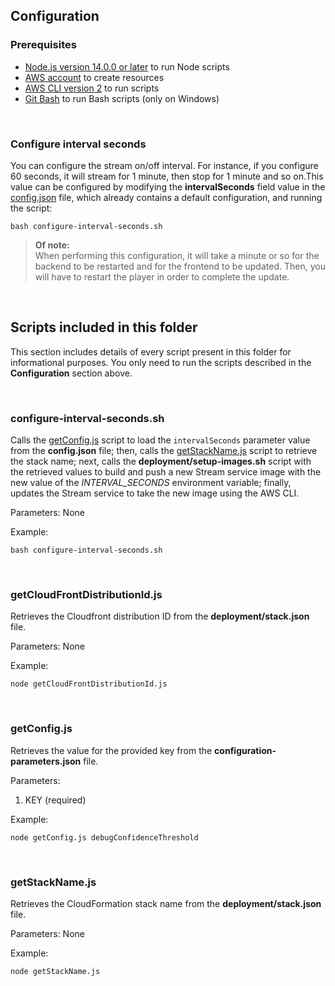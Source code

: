 ## Configuration

### Prerequisites

* [Node.js version 14.0.0 or later](https://nodejs.org/) to run Node scripts
* [AWS account](https://aws.amazon.com/) to create resources
* [AWS CLI version 2](https://docs.aws.amazon.com/cli/latest/userguide/install-cliv2.html) to run scripts
* [Git Bash](https://git-scm.com/) to run Bash scripts (only on Windows)

<br>

### Configure interval seconds

You can configure the stream on/off interval. For instance, if you configure 60 seconds, it will stream for 1 minute, then stop for 1 minute and so on.This value can be configured by modifying the **intervalSeconds** field value in the [config.json](config.json) file, which already contains a default configuration, and running the script:

```shell
bash configure-interval-seconds.sh
```

> **Of note:**<br>
> When performing this configuration, it will take a minute or so for the backend to be restarted and for the frontend to be updated. Then, you will have to restart the player in order to complete the update.

<br>

## Scripts included in this folder

This section includes details of every script present in this folder for informational purposes. You only need to run the scripts described in the **Configuration** section above.

<br>

### configure-interval-seconds.sh

Calls the [getConfig.js](#getConfigjs) script to load the `intervalSeconds` parameter value from the **config.json** file; then, calls the [getStackName.js](#getStackNamejs) script to retrieve the stack name; next, calls the **deployment/setup-images.sh** script with the retrieved values to build and push a new Stream service image with the new value of the *INTERVAL_SECONDS* environment variable; finally, updates the Stream service to take the new image using the AWS CLI.

Parameters: None

Example:

```shell
bash configure-interval-seconds.sh
```

<br>

### getCloudFrontDistributionId.js

Retrieves the Cloudfront distribution ID from the **deployment/stack.json** file.

Parameters: None

Example:

```shell
node getCloudFrontDistributionId.js
```

<br>

### getConfig.js

Retrieves the value for the provided key from the **configuration-parameters.json** file.

Parameters:
1) KEY (required)

Example:

```shell
node getConfig.js debugConfidenceThreshold
```

<br>

### getStackName.js

Retrieves the CloudFormation stack name from the **deployment/stack.json** file.

Parameters: None

Example:

```shell
node getStackName.js
```